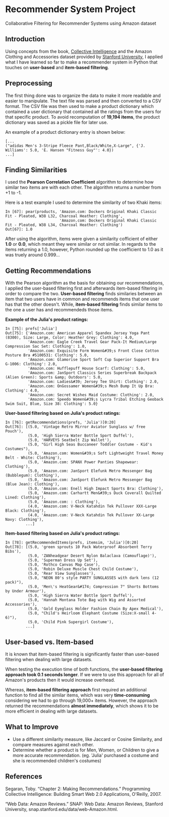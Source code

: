# Recommender System Project
Collaborative Filtering for Recommender Systems using Amazon dataset

## Introduction
Using concepts from the book, [Collective Intelligence](http://shop.oreilly.com/product/9780596529321.do) and the Amazon Clothing and Accessories dataset provided by [Stanford University](https://snap.stanford.edu/data/web-Amazon.html), I applied what I have learned so far to make a recommender system in Python that touches on **user-based** and **item-based filtering**.

## Preprocessing
The first thing done was to organize the data to make it more readable and easier to manipulate. The text file was parsed and then converted to a CSV format. The CSV file was then used to make a product dictionary which contained a user dictionary that contained all the ratings from the users for that specific product. To avoid recomputation of **19,194 items**, the product dictionary was saved as a pickle file for later use. 

An example of a product dictionary entry is shown below:
```
[...
("adidas Men's 3-Stripe Fleece Pant,Black/White,X-Large", {'J. Williams': 5.0, 'E. Hansen "Fitness Guy"': 4.0})
...]
```
## Finding Similarities
I used the **Pearson Correlation Coefficient** algorithm to determine how similar two items are with each other. The algorithm returns a number from +1 to -1. 

Here is a test example I used to determine the similarity of two Khaki items:
```
In [67]: pear(products, 'Amazon.com: Dockers Original Khaki Classic Fit - Pleated, W38 L32, Charcoal Heather: Clothing', 
                        'Amazon.com: Dockers Original Khaki Classic Fit - Pleated, W38 L34, Charcoal Heather: Clothing')
Out[67]: 1.0
```
After using the algorithm, items were given a similarity cofficient of either **1.0** or **0.0**, which meant they were similar or not similar.
In regards to the items returning a 1.0, however, Python rounded up the coefficient to 1.0 as it was truely around 0.999...

## Getting Recommendations
With the Pearson algorithm as the basis for obtaining our recommendations, I applied the user-based filtering first and afterwards item-based filtering in order to compare the two. **User-based filtering** finds similaries between an item that two users have in common and recommends items that one user has that the other doesn't. While, **item-based filtering** finds similar items to the one a user has and recommendeds those items.  

**Example of the Julia's product ratings:**
```
In [75]: prefs['Julia']
Out[75]: {'Amazon.com: American Apparel Spandex Jersey Yoga Pant (8300), Size: Large, Color: Heather Grey: Clothing': 4.0,
          'Amazon.com: Eagle Creek Travel Gear Pack-It Medium/Large Compression Sac Set: Clothing': 1.0,
          'Amazon.com: Exquisite Form Women&#39;s Front Close Cotton Posture Bra #5100531: Clothing': 5.0,
          'Amazon.com: Glamorise Sport Soft Cup Superior Support Bra G-1006: Clothing': 2.0,
          'Amazon.com: Hufflepuff House Scarf: Clothing': 5.0,
          'Amazon.com: JanSport Classics Series Superbreak Backpack (Alien Green): Sports &amp; Outdoors': 5.0,
          'Amazon.com: Ladies&#39; Jersey Tee Shirt: Clothing': 2.0,
          'Amazon.com: OnGossamer Women&#39;s Mesh Bump It Up Bra: Clothing': 4.0,
          'Amazon.com: Secret Wishes Maid Costume: Clothing': 2.0,
          'Amazon.com: Speedo Women&#39;s Lycra Tribal Etching Geoback Swim Suit, Blue, Size 38: Clothing': 5.0}
```

**User-based filtering based on Julia's product ratings:**
```
In [76]: getRecommendations(prefs, 'Julia')[0:20]
Out[76]: [(5.0, 'Vintage Retro Mirror Aviator Sunglass w/ free Pouch'),
          (5.0, 'High Sierra Water Bottle Sport Duffel'),
          (5.0, 'HARVEYS Seatbelt Zip Wallet'),
          (5.0, "Girl High Seas Buccaneer Toddler Costume - Kid's Costumes"),
          (5.0, 'Amazon.com: Women&#39;s Soft Lightweight Travel Money Belt - White: Clothing'),
          (5.0, 'Amazon.com: SPANX Power Panties Shapewear: Clothing'),
          (5.0, 'Amazon.com: JanSport Elefunk Metro Messenger Bag (Bubblegum): Clothing'),
          (5.0, 'Amazon.com: JanSport Elefunk Metro Messenger Bag (Blue Jean): Clothing'),
          (5.0, 'Amazon.com: Enell High Impact Sports Bra: Clothing'),
          (5.0, 'Amazon.com: Carhartt Men&#39;s Duck Coverall Quilted Lined: Clothing'),
          (5.0, 'Amazon.com: : Clothing'),
          (4.0, 'Amazon.com: V-Neck Katahdin Tek Pullover XXX-Large Black: Clothing'),
          (4.0, 'Amazon.com: V-Neck Katahdin Tek Pullover XX-Large Navy: Clothing'), 
         ...]
```

**Item-based filtering based on Julia's product ratings:**
```
In [78]: getRecommendedItems(prefs, itemsim, 'Julia')[0:20]
Out[78]: [(5.0, 'green sprouts 10 Pack Waterproof Absorbent Terry Bibs'),
          (5.0, 'ZANheadgear Desert Nylon Balaclava (Camouflage)'),
          (5.0, 'Superman Dress Up Set'),
          (5.0, 'Rothco Canvas Map Case'),
          (5.0, 'Robin Deluxe Muscle Chest Child Costume'),
          (5.0, 'Rear View Sunglasses'),
          (5.0, "NEON 80's style PARTY SUNGLASSES with dark lens (12 pack)"),
          (5.0, 'Men\'s HeatGear&#174; Compression 7" Shorts Bottoms by Under Armour'),
          (5.0, 'High Sierra Water Bottle Sport Duffel'),
          (5.0, 'Hannah Montana Tote Bag with Wig and Assorted Accessories'),
          (5.0, 'Gold Eyeglass Holder Fashion Chain By Apex Medical'),
          (5.0, "Child's Heirloom Elephant Costume (Size:X-small 4-6)"),
          (5.0, 'Child Pink Supergirl Costume'),
         ...]
```

## User-based vs. Item-based
It is known that item-based filtering is significantly faster than user-based filtering when dealing with large datasets.

When testing the execution time of both functions, the **user-based filtering approach took 0.1 seconds longer**. If we were to use this approach for all of Amazon's products then it would increase overhead. 

Whereas, **item-based filtering approach** first required an additional function to find all the similar items, which was very **time-consuming** considering we had to go through 19,000+ items. However, the approach returned the recommendations **almost immediately**, which shows it to be more efficient in dealing with large datasets.

## What to Improve
* Use a different similarity measure, like Jaccard or Cosine Similarity, and compare measures against each other.
* Determine whether a product is for Men, Women, or Children to give a more accurate recommendation.
  (eg. 'Julia' purchased a costume and she is recommended children's costumes)

## References
Segaran, Toby. “Chapter 2: Making Recommendations.” Programming Collective Intelligence: Building Smart Web 2.0 Applications, O'Reilly, 2007.

“Web Data: Amazon Reviews.” SNAP: Web Data: Amazon Reviews, Stanford University, snap.stanford.edu/data/web-Amazon.html.
